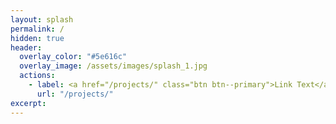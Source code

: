 ```yaml
---
layout: splash
permalink: /
hidden: true
header:
  overlay_color: "#5e616c"
  overlay_image: /assets/images/splash_1.jpg
  actions:
    - label: <a href="/projects/" class="btn btn--primary">Link Text</a>
      url: "/projects/"
excerpt: 
---
```

